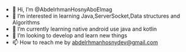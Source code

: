 - 👋 Hi, I’m @AbdelrhmanHosnyAboElmag
- 👀 I’m interested in learning Java,ServerSocket,Data structures and Algorithms
- 🌱 I’m currently learning native android use java and kotlin
- 💞️ I’m looking to develop and learn new things
- 📫 How to reach me by abdelrhmanhosnydev@gmail.com

<!---
AbdelrhmanHosnyAboElmag/AbdelrhmanHosnyAboElmag is a ✨ special ✨ repository because its `README.md` (this file) appears on your GitHub profile.
You can click the Preview link to take a look at your changes.
--->
